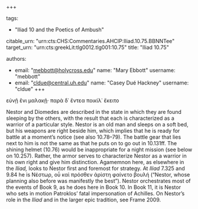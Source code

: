 +++

tags:
- "Iliad 10 and the Poetics of Ambush"

citable_urn: "urn:cts:CHS:Commentaries.AHCIP:Iliad.10.75.BBNNTee"
target_urn: "urn:cts:greekLit:tlg0012.tlg001:10.75"
title: "Iliad 10.75"

authors:
- email: "mebbott@holycross.edu"
  name: "Mary Ebbott"
  username: "mebbott"
- email: "cldue@central.uh.edu"
  name: "Casey Dué Hackney"
  username: "cldue"
+++

<p>εὐνῇ ἔνι μαλακῇ· παρὰ δ᾽ ἔντεα ποικίλ᾽ ἔκειτο</p><p>Nestor and Diomedes are described in the state in which they are found sleeping by the others, with the result that each is characterized as a warrior of a particular style. Nestor is an old man and sleeps on a soft bed, but his weapons are right beside him, which implies that he is ready for battle at a moment’s notice (see also 10.78–79). The battle gear that lies next to him is not the same as that he puts on to go out in 10.131ff. The shining helmet (10.76) would be inappropriate for a night mission (see below on 10.257). Rather, the armor serves to characterize Nestor as a warrior in his own right and give him distinction. Agamemnon here, as elsewhere in the <em>Iliad,</em> looks to Nestor first and foremost for strategy. At <em>Iliad</em> 7.325 and 9.84 he is Νέστωρ, οὗ καὶ πρόσθεν ἀρίστη φαίνετο βουλή (“Nestor, whose planning also before was manifestly the best”). Nestor orchestrates most of the events of Book 9, as he does here in Book 10. In Book 11, it is Nestor who sets in motion Patroklos’ fatal impersonation of Achilles. On Nestor’s role in the <em>Iliad</em> and in the larger epic tradition, see Frame 2009.  </p>